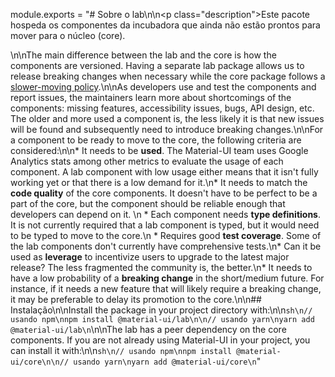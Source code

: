 module.exports = "# Sobre o lab\n\n<p class=\"description\">Este pacote hospeda os componentes da incubadora que ainda não estão prontos para mover para o núcleo (core).</p>\n\nThe main difference between the lab and the core is how the components are versioned. Having a separate lab package allows us to release breaking changes when necessary while the core package follows a [slower-moving policy](https://material-ui.com/versions/#release-frequency).\n\nAs developers use and test the components and report issues, the maintainers learn more about shortcomings of the components: missing features, accessibility issues, bugs, API design, etc. The older and more used a component is, the less likely it is that new issues will be found and subsequently need to introduce breaking changes.\n\nFor a component to be ready to move to the core, the following criteria are considered:\n\n* It needs to be **used**. The Material-UI team uses Google Analytics stats among other metrics to evaluate the usage of each component. A lab component with low usage either means that it isn't fully working yet or that there is a low demand for it.\n* It needs to match the **code quality** of the core components. It doesn't have to be perfect to be a part of the core, but the component should be reliable enough that developers can depend on it. \n    * Each component needs **type definitions**. It is not currently required that a lab component is typed, but it would need to be typed to move to the core.\n    * Requires good **test coverage**. Some of the lab components don't currently have comprehensive tests.\n* Can it be used as **leverage** to incentivize users to upgrade to the latest major release? The less fragmented the community is, the better.\n* It needs to have a low probability of a **breaking change** in the short/medium future. For instance, if it needs a new feature that will likely require a breaking change, it may be preferable to delay its promotion to the core.\n\n## Instalação\n\nInstall the package in your project directory with:\n\n```sh\n// usando npm\nnpm install @material-ui/lab\n\n// usando yarn\nyarn add @material-ui/lab\n```\n\nThe lab has a peer dependency on the core components. If you are not already using Material-UI in your project, you can install it with:\n\n```sh\n// usando npm\nnpm install @material-ui/core\n\n// usando yarn\nyarn add @material-ui/core\n```"